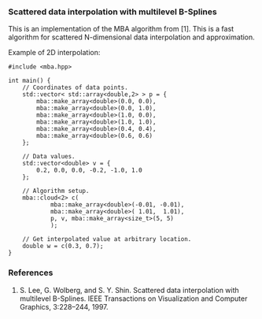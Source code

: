 ### Scattered data interpolation with multilevel B-Splines

This is an implementation of the MBA algorithm from [1]. This is a fast
algorithm for scattered N-dimensional data interpolation and approximation.

Example of 2D interpolation:
~~~{.cpp}
#include <mba.hpp>

int main() {
    // Coordinates of data points.
    std::vector< std::array<double,2> > p = {
        mba::make_array<double>(0.0, 0.0),
        mba::make_array<double>(0.0, 1.0),
        mba::make_array<double>(1.0, 0.0),
        mba::make_array<double>(1.0, 1.0),
        mba::make_array<double>(0.4, 0.4),
        mba::make_array<double>(0.6, 0.6)
    };

    // Data values.
    std::vector<double> v = {
        0.2, 0.0, 0.0, -0.2, -1.0, 1.0
    };

    // Algorithm setup.
    mba::cloud<2> c(
            mba::make_array<double>(-0.01, -0.01),
            mba::make_array<double>( 1.01,  1.01),
            p, v, mba::make_array<size_t>(5, 5)
            );

    // Get interpolated value at arbitrary location.
    double w = c(0.3, 0.7);
}
~~~

### References

1. S. Lee, G. Wolberg, and S. Y. Shin. Scattered data interpolation with
   multilevel B-Splines. IEEE Transactions on Visualization and
   Computer Graphics, 3:228–244, 1997.

